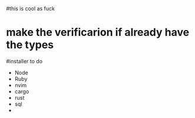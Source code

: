 #this is cool as fuck

# make the verificarion if already have the types


#installer to do
 - Node
 - Ruby
 - nvim 
 - cargo 
 - rust
 - sql 
 - 
